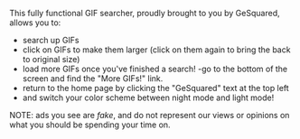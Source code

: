 This fully functional GIF searcher, proudly brought to you by GeSquared, allows you to: 
- search up GIFs
- click on GIFs to make them larger (click on them again to bring the back to original size)
- load more GIFs once you've finished a search! 
  -go to the bottom of the screen and find the "More GIFs!" link.
- return to the home page by clicking the "GeSquared" text at the top left
- and switch your color scheme between night mode and light mode!

NOTE: ads you see are *fake*, and do not represent our views or opinions on what you should be spending your time on. 
